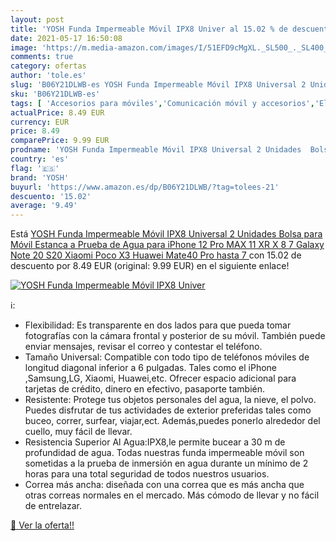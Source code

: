 ```yaml
---
layout: post
title: 'YOSH Funda Impermeable Móvil IPX8 Univer al 15.02 % de descuento'
date: 2021-05-17 16:50:08
image: 'https://m.media-amazon.com/images/I/51EFD9cMgXL._SL500_._SL400_.jpg'
comments: true
category: ofertas
author: 'tole.es'
slug: 'B06Y21DLWB-es YOSH Funda Impermeable Móvil IPX8 Universal 2 Unidades...'
sku: 'B06Y21DLWB-es'
tags: [ 'Accesorios para móviles','Comunicación móvil y accesorios','Electrónica','Fundas con correa para hombro y cordón para teléfonos móviles','Fundas y carcasas para teléfonos móviles','iphone','yosh', ]
actualPrice: 8.49 EUR
currency: EUR
price: 8.49
comparePrice: 9.99 EUR
prodname: 'YOSH Funda Impermeable Móvil IPX8 Universal 2 Unidades  Bolsa para Móvil Estanca a Prueba de Agua para iPhone 12 Pro MAX 11 XR X 8 7 Galaxy Note 20 S20 Xiaomi Poco X3 Huawei Mate40 Pro hasta 7  '
country: 'es'
flag: '🇪🇸'
brand: 'YOSH'
buyurl: 'https://www.amazon.es/dp/B06Y21DLWB/?tag=tolees-21'
descuento: '15.02'
average: '9.49'
---
```


Está [YOSH Funda Impermeable Móvil IPX8 Universal 2 Unidades  Bolsa para Móvil Estanca a Prueba de Agua para iPhone 12 Pro MAX 11 XR X 8 7 Galaxy Note 20 S20 Xiaomi Poco X3 Huawei Mate40 Pro hasta 7  ](https://www.amazon.es/dp/B06Y21DLWB/?tag=tolees-21) con 15.02 de descuento por 8.49 EUR (original: 9.99 EUR) en el siguiente enlace!

[![YOSH Funda Impermeable Móvil IPX8 Univer](https://m.media-amazon.com/images/I/51EFD9cMgXL._SL500_._SL400_.jpg)](https://www.amazon.es/dp/B06Y21DLWB/?tag=tolees-21)

ℹ️:

- Flexibilidad: Es transparente en dos lados para que pueda tomar fotografías con la cámara frontal y posterior de su móvil. También puede enviar mensajes, revisar el correo y contestar el teléfono.
- Tamaño Universal: Compatible con todo tipo de teléfonos móviles de longitud diagonal inferior a 6 pulgadas. Tales como el iPhone ,Samsung,LG, Xiaomi, Huawei,etc. Ofrecer espacio adicional para tarjetas de crédito, dinero en efectivo, pasaporte también.
- Resistente: Protege tus objetos personales del agua, la nieve, el polvo. Puedes disfrutar de tus actividades de exterior preferidas tales como buceo, correr, surfear, viajar,ect. Además,puedes ponerlo alrededor del cuello, muy fácil de llevar.
- Resistencia Superior Al Agua:IPX8,le permite bucear a 30 m de profundidad de agua. Todas nuestras funda impermeable móvil son sometidas a la prueba de inmersión en agua durante un mínimo de 2 horas para una total seguridad de todos nuestros usuarios.
- Correa más ancha: diseñada con una correa que es más ancha que otras correas normales en el mercado. Más cómodo de llevar y no fácil de entrelazar.

[🛒 Ver la oferta!!](https://www.amazon.es/dp/B06Y21DLWB/?tag=tolees-21)
